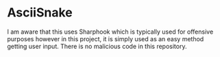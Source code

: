 # AsciiSnake

I am aware that this uses Sharphook which is typically used for offensive purposes however in this project, it is simply used as an easy method getting user input. There is no malicious code in this repository. 
